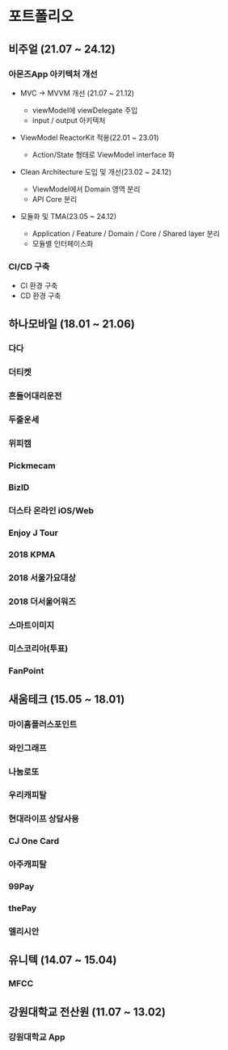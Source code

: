 # 포트폴리오

## 비주얼 (21.07 ~ 24.12)

### 아몬즈App 아키텍처 개선
- MVC -> MVVM 개선 (21.07 ~ 21.12)
  - viewModel에 viewDelegate 주입
  - input / output 아키텍처

- ViewModel ReactorKit 적용(22.01 ~ 23.01)
  - Action/State 형태로 ViewModel interface 화

- Clean Architecture 도입 및 개선(23.02 ~ 24.12)
  - ViewModel에서 Domain 영역 분리
  - API Core 분리

- 모듈화 및 TMA(23.05 ~ 24.12)
  - Application / Feature / Domain / Core / Shared layer 분리
  - 모듈별 인터페이스화

### CI/CD 구축
- CI 환경 구축
- CD 환경 구축

## 하나모바일 (18.01 ~ 21.06)
### 다다
### 더티켓
### 흔들어대리운전
### 두줄운세
### 위피캠
### Pickmecam
### BizID

### 더스타 온라인 iOS/Web

### Enjoy J Tour

### 2018 KPMA

### 2018 서울가요대상

### 2018 더서울어워즈

### 스마트이미지

### 미스코리아(투표)

### FanPoint

## 새움테크 (15.05 ~ 18.01)
### 마이홈플러스포인트

### 와인그래프

### 나눔로또

### 우리캐피탈

### 현대라이프 상담사용

### CJ One Card

### 아주캐피탈 

### 99Pay

### thePay

### 엘리시안

## 유니텍 (14.07 ~ 15.04)
### MFCC 

## 강원대학교 전산원 (11.07 ~ 13.02)
### 강원대학교 App
